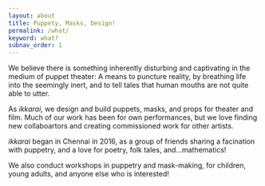 ```yaml
---
layout: about
title: Puppety, Masks, Design!
permalink: /what/
keyword: what?
subnav_order: 1
---
```



We believe there is something inherently disturbing and captivating in the medium of puppet theater:  A means to puncture reality, by breathing life into the seemingly inert, and to tell tales that human mouths are not quite able to utter.


As <i>ikkarai</i>, we design and build puppets, masks, and props for theater and film.  Much of our work has been for own performances, but we love finding new collaboartors and creating commissioned work for other artists.


<i>ikkarai</i> began in Chennai in 2016, as a group of friends sharing a facination with puppetry, and a love for poetry, folk tales, and...mathematics!

We also conduct workshops in puppetry and mask-making, for children, young adults, and anyone else who is interested!




